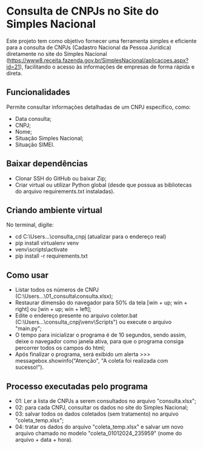 # Consulta de CNPJs no Site do Simples Nacional

Este projeto tem como objetivo fornecer uma ferramenta simples e eficiente para a consulta de CNPJs (Cadastro Nacional da Pessoa Jurídica) diretamente no site do Simples Nacional (https://www8.receita.fazenda.gov.br/SimplesNacional/aplicacoes.aspx?id=21), facilitando o acesso às informações de empresas de forma rápida e direta.

## Funcionalidades

Permite consultar informações detalhadas de um CNPJ específico, como:
- Data consulta;
- CNPJ;
- Nome;
- Situação Simples Nacional;
- Situação SIMEI.

## Baixar dependências

- Clonar SSH do GitHub ou baixar Zip;
- Criar virtual ou utilizar Python global (desde que possua as bibliotecas do arquivo requirements.txt instaladas).

## Criando ambiente virtual

No terminal, digite:
- cd C:\Users\...\consulta_cnpj (atualizar para o endereço real)
- pip install virtualenv venv
- venv\scripts\activate
- pip install -r requirements.txt

## Como usar

- Listar todos os números de CNPJ (C:\Users\...\01_consulta\consulta.xlsx);
- Restaurar dimensão do navegador para 50% da tela [win + up;  win + right] ou [win + up;  win + left];
- Edite o endereço presente no arquivo coletor.bat (C:\Users\...\consulta_cnpj\venv\Scripts") ou execute o arquivo "main.py";
- O tempo para inicializar o programa é de 10 segundos, sendo assim, deixe o navegador como janela ativa, para que o programa consiga percorrer todos os campos do html;
- Após finalizar o programa, será exibido um alerta >>> messagebox.showinfo("Atenção", "A coleta foi realizada com sucesso!").

## Processo executadas pelo programa

- 01: Ler a lista de CNPJs a serem consultados no arquivo "consulta.xlsx";
- 02: para cada CNPJ, consultar os dados no site do Simples Nacional;
- 03: salvar todos os dados coletados (sem tratamento) no arquivo "coleta_temp.xlsx";
- 04: tratar os dados do arquivo "coleta_temp.xlsx" e salvar um novo arquivo chamado no modelo "coleta_01012024_235959" (nome do arquivo + data + hora).

